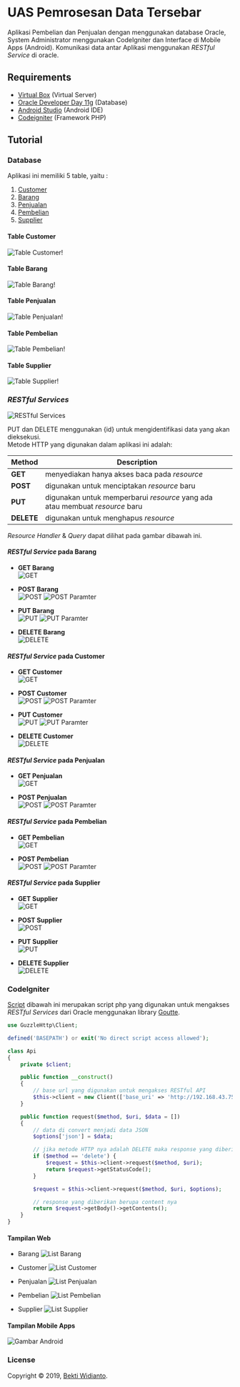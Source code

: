  
# UAS Pemrosesan Data Tersebar

Aplikasi Pembelian dan Penjualan dengan menggunakan database Oracle, System Administrator menggunakan CodeIgniter dan Interface di Mobile Apps (Android). Komunikasi data antar Aplikasi menggunakan *RESTful Service* di oracle.

## Requirements

- [Virtual Box](https://www.virtualbox.org/wiki/Downloads) (Virtual Server)
- [Oracle Developer Day 11g](https://www.oracle.com/technetwork/database/enterprise-edition/databaseappdev-vm-161299.html) (Database)
- [Android Studio](https://developer.android.com/studio) (Android IDE)
- [Codeigniter](https://www.codeigniter.com/) (Framework PHP)

## Tutorial

### Database

Aplikasi ini memiliki 5 table, yaitu :

1. [Customer](#table-customer)
2. [Barang](#table-barang)
3. [Penjualan](#table-penjualan)
4. [Pembelian](#table-pembelian)
5. [Supplier](#table-supplier)

#### Table Customer

![Table Customer!](./gambar/cus1.JPG "Table Customer")

#### Table Barang

![Table Barang!](./gambar/brg1.JPG "Table Barang")

#### Table Penjualan

![Table Penjualan!](./gambar/sell1.JPG "Table Penjualan")

#### Table Pembelian

![Table Pembelian!](./gambar/buy1.JPG "Table Pembelian")

#### Table Supplier

![Table Supplier!](./gambar/supp1.JPG "Table Supplier")

### *RESTful Services*

![RESTful Services](./gambar/restful-services.png)

PUT dan DELETE menggunakan {id} untuk mengidentifikasi data yang akan dieksekusi.  
Metode HTTP yang digunakan dalam aplikasi ini adalah:

| Method | Description |
| ------ | ------ |
| **GET** | menyediakan hanya akses baca pada _resource_ |
| **POST** | digunakan untuk menciptakan _resource_ baru |
| **PUT** | digunakan untuk memperbarui _resource_ yang ada atau membuat _resource_ baru |
| **DELETE** | digunakan untuk menghapus _resource_ |

*Resource Handler* & *Query* dapat dilihat pada gambar dibawah ini.

#### *RESTful Service* pada Barang

- **GET Barang**  
![GET](./gambar/rb1.JPG)

- **POST Barang**  
![POST](./gambar/rbp.JPG)
![POST Paramter](./gambar/post-parameters.png)

- **PUT Barang**  
![PUT](./gambar/put1.JPG)
![PUT Paramter](./gambar/put-parameters.png)

- **DELETE Barang**  
![DELETE](./gambar/rgd.JPG)


#### *RESTful Service* pada Customer

- **GET Customer**  
![GET](./gambar/cusget.JPG)

- **POST Customer**  
![POST](./gambar/cuspost.JPG)
![POST Paramter](./gambar/post-parameters.png)

- **PUT Customer**  
![PUT](./gambar/cusput.JPG)
![PUT Paramter](./gambar/put-parameters.png)

- **DELETE Customer**  
![DELETE](./gambar/delete.png)

#### *RESTful Service* pada Penjualan

- **GET Penjualan**  
![GET](./gambar/cusdel.JPG)

- **POST Penjualan**  
![POST](./gambar/post.png)
![POST Paramter](./gambar/post-parameters.png)

#### *RESTful Service* pada Pembelian

- **GET Pembelian**  
![GET](./gambar/sellget.JPG)

- **POST Pembelian**  
![POST](./gambar/sellpost.JPG)
![POST Paramter](./gambar/post-parameters.png)

#### *RESTful Service* pada Supplier

- **GET Supplier**  
![GET](./gambar/suppget.JPG)

- **POST Supplier**  
![POST](./gambar/suppost.JPG)

- **PUT Supplier**  
![PUT](./gambar/supput.JPG)

- **DELETE Supplier**  
![DELETE](./gambar/suppdel.JPG)

### CodeIgniter

[Script](./oracle-uas/application/libraries/Api.php) dibawah ini merupakan script php yang digunakan untuk mengakses *RESTful Services* dari Oracle menggunakan library [Goutte](https://github.com/FriendsOfPHP/Goutte).

```php
use GuzzleHttp\Client;

defined('BASEPATH') or exit('No direct script access allowed');

class Api
{
    private $client;

    public function __construct()
    {
        // base url yang digunakan untuk mengakses RESTful API
        $this->client = new Client(['base_uri' => 'http://192.168.43.75:8888/apex/obe/']);
    }

    public function request($method, $uri, $data = [])
    {
        // data di convert menjadi data JSON
        $options['json'] = $data;

        // jika metode HTTP nya adalah DELETE maka response yang diberikan adalah status code nya
        if ($method == 'delete') {
            $request = $this->client->request($method, $uri);
            return $request->getStatusCode();
        }

        $request = $this->client->request($method, $uri, $options);

        // response yang diberikan berupa content nya
        return $request->getBody()->getContents();
    }
}
```

#### Tampilan Web

- Barang
![List Barang](./gambar/barang.png)

- Customer
![List Customer](./gambar/customer.png)

- Penjualan
![List Penjualan](./gambar/penjualan.png)

- Pembelian
![List Pembelian](./gambar/pembelian.png)

- Supplier
![List Supplier](./gambar/supplier.png)

#### Tampilan Mobile Apps

![Gambar Android](./gambar/android.jpg)

### License

Copyright © 2019, [Bekti Widianto](https://github.com/bektiwidianto).
